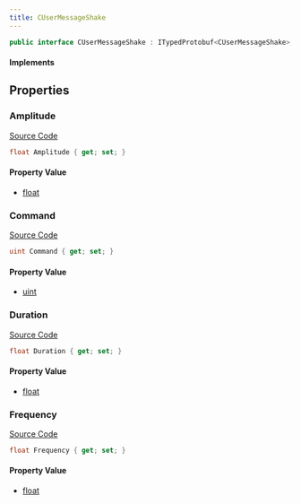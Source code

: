 ```yaml
---
title: CUserMessageShake
---
```


```csharp
public interface CUserMessageShake : ITypedProtobuf<CUserMessageShake>, INativeHandle, INetMessage<CUserMessageShake>, IDisposable
```

#### Implements

## Properties

### Amplitude

[Source Code](https://github.com/swiftly-solution/swiftlys2/blob/main/managed/src/SwiftlyS2.Generated/Protobufs/Interfaces/CUserMessageShake.cs#L21)

```csharp
float Amplitude { get; set; }
```

#### Property Value

- [float](https://learn.microsoft.com/dotnet/api/system.single)

### Command

[Source Code](https://github.com/swiftly-solution/swiftlys2/blob/main/managed/src/SwiftlyS2.Generated/Protobufs/Interfaces/CUserMessageShake.cs#L18)

```csharp
uint Command { get; set; }
```

#### Property Value

- [uint](https://learn.microsoft.com/dotnet/api/system.uint32)

### Duration

[Source Code](https://github.com/swiftly-solution/swiftlys2/blob/main/managed/src/SwiftlyS2.Generated/Protobufs/Interfaces/CUserMessageShake.cs#L27)

```csharp
float Duration { get; set; }
```

#### Property Value

- [float](https://learn.microsoft.com/dotnet/api/system.single)

### Frequency

[Source Code](https://github.com/swiftly-solution/swiftlys2/blob/main/managed/src/SwiftlyS2.Generated/Protobufs/Interfaces/CUserMessageShake.cs#L24)

```csharp
float Frequency { get; set; }
```

#### Property Value

- [float](https://learn.microsoft.com/dotnet/api/system.single)

